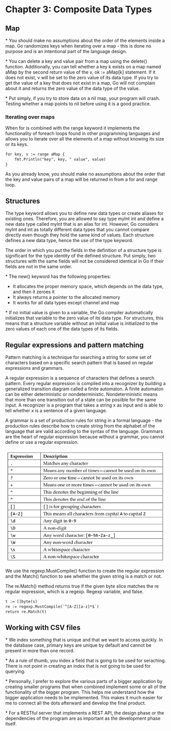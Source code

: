 # Chapter 3: Composite Data Types

## Map
\* You should make no assumptions about the order of the elements inside a map. Go randomizes keys when iterating over a map - this is done no purpose and is an intentional part of the language design. 

\* You can delete a key and value pair from a map using the delete() function. Additionally, you can tell whether a key k exists on a map named aMap by the second return value of the v, ok := aMap[k] statement. If it does not exist, v will be set to the zero value of its data type. If you try to get the value of a key that does not exist in a map, Go will not complain about it and returns the zero value of the data type of the value. 

\* Put simply, if you try to store data on a nil map, your program will crash. Testing whether a map points to nil before using it is a good practice. 

### Iterating over maps
When for is combined with the range keyword it implements the functionality of foreach loops found in other programming languages and allows you to iterate over all the elements of a map without knowing its size or its keys. 

```
for key, v := range aMap {
    fmt.Println("key", key, " value", value)
}
```

As you already know, you should make no assumptions about the order that the key and value pairs of a map will be returned in from a for and range loop.

## Structures
The type keyword allows you to define new data types or create aliases for existing ones. Therefore, you are allowed to say type myInt int and define a new data type called myInt that is an alias for int. However, Go considers myInt and int as totally different data types that you cannot compare directly even though they hold the same kind of values. Each structure defines a new data type, hence the use of the type keyword. 

The order in which you put the fields in the definition of a structure type is significant for the type identity of the defined structure. Put simply, two structures with the same fields will not be considered identical in Go if their fields are not in the same order.

\* The new() keyword has the following properties: <br>
* It allocates the proper memory space, which depends on the data type, and then it zeroes it
* It always returns a pointer to the allocated memory
* It works for all data types except channel and map

\* If no initial value is given to a variable, the Go compiler automatically initializes that variable to the zero value of its data type. For structures, this means that a structure variable without an initial value is initialized to the zero values of each one of the data types of its fields.

## Regular expressions and pattern matching

Pattern matching is a technique for searching a string for some set of characters based on a specific search pattern that is based on regular expressions and grammars.

A regular expression is a sequence of characters that defines a search pattern. Every regular expression is compiled into a recognizer by building a generalized transition diagram called a finite automaton. A finite automaton can be either deterministic or nondeterministic. Nondeterministic means that more than one transition out of a state can be posiible for the same input. A recognizer is a program that takes a string x as input and is able to tell whether x is a sentence of a given language. 

A grammar is a set of production rules for string in a formal language - the production rules describe how to create string from the alphabet of the language that are valid according to the syntax of the language. Grammars are the heart of regular expression because without a grammar, you cannot define or use a regular expression. 

![Local Image](./regular%20expressions.jpeg "some common match patterns")

We use the regexp.MustCompile() function to create the regular expression and the Match() function to see whether the given string is a match or not.

The re.Match() method returns true if the given byte slice matches the re regular expression, which is a regexp. Regexp variable, and false.

```
t := []byte(s)
re := regexp.MustCompile(`^[A-Z][a-z]*$`)
return re.Match(t)
```

## Working with CSV files

\* We index something that is unique and that we want to access quickly. In the database case, primary keys are unique by default and cannot be present in more than one record.

\* As a rule of thumb, you index a field that is going to be used for seraching. There is not point in creating an index that is not going to be used for querying.

\* Personally, I prefer to explore the various parts of a bigger application by creating smaller programs that when combined implement some or all of the functionality of the bigger program. This helps me understand how the bigger application needs to be implemented. This makes it much easier for me to connect all the dots afterward and develop the final product.

\* For a RESTful server that implements a REST API, the design phase or the dependencies of the program are as important as the development phase itself.

